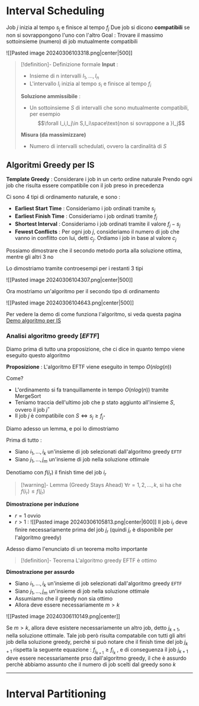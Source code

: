 # Interval Scheduling

Job $j$ inizia al tempo $s_j$ e finisce al tempo $f_j$
Due job si dicono **compatibili** se non si sovrappongono l'uno con l'altro
Goal : Trovare il massimo sottoinsieme (numero) di job mutualmente compatibili

![[Pasted image 20240306103318.png|center|500]]

>[!definition]-  Definizione formale
>**Input** :
>- Insieme di n intervalli $I_1,\dots,I_n$
>- L'intervallo $I_i$ inizia al tempo $s_i$ e finisce al tempo $f_i$
>
>**Soluzione ammissibile** :
>- Un sottoinsieme $S$ di intervalli che sono mutualmente compatibili, per esempio $$\forall I_i,I_j\in S,I_i\space\text{non si sovrappone a }I_j$$
>
>**Misura (da massimizzare)**
>- Numero di intervalli schedulati, ovvero la cardinalità di $S$

## Algoritmi Greedy per IS

**Template Greedy** : Considerare i job in un certo ordine naturale
Prendo ogni job che risulta essere compatibile con il job preso in precedenza

Ci sono 4 tipi di ordinamento naturale, e sono :

- **Earliest Start Time** : Consideriamo i job ordinati tramite $s_j$
- **Earliest Finish Time** : Consideriamo i job ordinati tramite $f_j$
- **Shortest Interval** : Consideriamo i job ordinati tramite il valore $f_j-s_j$
- **Fewest Conflicts** : Per ogni job $j$, consideriamo il numero di job che vanno in conflitto con lui, detti $c_j$. Ordiamo i job in base al valore $c_j$

Possiamo dimostrare che il secondo metodo porta alla soluzione ottima, mentre gli altri 3 no

Lo dimostriamo tramite controesempi per i restanti 3 tipi

![[Pasted image 20240306104307.png|center|500]]

Ora mostriamo un'algoritmo per il secondo tipo di ordinamento

![[Pasted image 20240306104643.png|center|500]]

Per vedere la demo di come funziona l'algoritmo, si veda questa pagina
[Demo algoritmo per IS](https://www.mat.uniroma2.it/~guala/01_Interval_scheduling_2023.pdf#7)

### Analisi algoritmo greedy $[EFTF]$

Diamo prima di tutto una proposizione, che ci dice in quanto tempo viene eseguito questo algoritmo

**Proposizione** : L'algoritmo EFTF viene eseguito in tempo $O(nlog(n))$

Come?

- L'ordinamento si fa tranquillamente in tempo $O(nlog(n))$ tramite MergeSort
- Teniamo traccia dell'ultimo job che p stato aggiunto all'insieme $S$, ovvero il job $j^\star$
- Il job $j$ è compatibile con $S\iff s_j\geq f_{j^\star}$

Diamo adesso un lemma, e poi lo dimostriamo

Prima di tutto :

- Siano $i_1,\dots,i_k$ un'insieme di job selezionati dall'algoritmo greedy `EFTF`
- Siano $j_1,\dots,j_m$ un'insieme di job nella soluzione ottimale

Denotiamo con $f(i_r)$ il finish time del job $i_r$

>[!warning]- Lemma (Greedy Stays Ahead)
>$\forall r=1,2,\dots,k$, si ha che $f(i_r)\leq f(j_r)$

**Dimostrazione per induzione**
- $r=1$ ovvio
- $r\gt1$ : ![[Pasted image 20240306105813.png|center|600]]
Il job $i_r$ deve finire necessariamente prima del job $j_r$ (quindi $j_r$ è disponibile per l'algoritmo greedy)

Adesso diamo l'enunciato di un teorema molto importante

>[!definition]- Teorema
>L'algoritmo greedy EFTF è ottimo

**Dimostrazione per assurdo**
- Siano $i_1,\dots,i_k$ un'insieme di job selezionati dall'algoritmo greedy `EFTF`
- Siano $j_1,\dots,j_m$ un'insieme di job nella soluzione ottimale
- Assumiamo che il greedy non sia ottimo
- Allora deve essere necessariamente $m\gt k$

![[Pasted image 20240306110149.png|center]]

Se $m\gt k$, allora deve esistere necessariamente un altro job, detto $j_{k+1}$, nella soluzione ottimale.
Tale job però risulta compatabile con tutti gli altri job della soluzione greedy, perchè si può notare che il finish time del job $j_{k+1}$ rispetta la seguente equazione : $f_{j_{k+1}}\geq f_{i_k}$ , e di conseguenza il job $j_{k+1}$ deve essere necessariamente prso dall'algoritmo greedy, il che è assurdo perchè abbiamo assunto che il numero di job scelti dal greedy sono $k$

---

# Interval Partitioning

